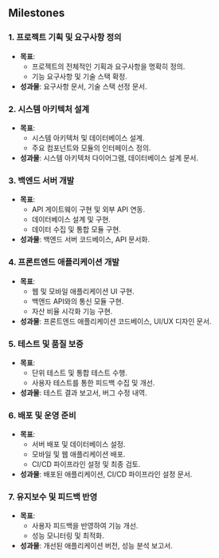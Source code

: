 ﻿
## Milestones

### 1. 프로젝트 기획 및 요구사항 정의
- **목표**:
  - 프로젝트의 전체적인 기획과 요구사항을 명확히 정의.
  - 기능 요구사항 및 기술 스택 확정.
- **성과물**: 요구사항 문서, 기술 스택 선정 문서.

### 2. 시스템 아키텍처 설계
- **목표**:
  - 시스템 아키텍처 및 데이터베이스 설계.
  - 주요 컴포넌트와 모듈의 인터페이스 정의.
- **성과물**: 시스템 아키텍처 다이어그램, 데이터베이스 설계 문서.

### 3. 백엔드 서버 개발
- **목표**:
  - API 게이트웨이 구현 및 외부 API 연동.
  - 데이터베이스 설계 및 구현.
  - 데이터 수집 및 통합 모듈 구현.
- **성과물**: 백엔드 서버 코드베이스, API 문서화.

### 4. 프론트엔드 애플리케이션 개발
- **목표**:
  - 웹 및 모바일 애플리케이션 UI 구현.
  - 백엔드 API와의 통신 모듈 구현.
  - 자산 비율 시각화 기능 구현.
- **성과물**: 프론트엔드 애플리케이션 코드베이스, UI/UX 디자인 문서.

### 5. 테스트 및 품질 보증
- **목표**:
  - 단위 테스트 및 통합 테스트 수행.
  - 사용자 테스트를 통한 피드백 수집 및 개선.
- **성과물**: 테스트 결과 보고서, 버그 수정 내역.

### 6. 배포 및 운영 준비
- **목표**:
  - 서버 배포 및 데이터베이스 설정.
  - 모바일 및 웹 애플리케이션 배포.
  - CI/CD 파이프라인 설정 및 최종 검토.
- **성과물**: 배포된 애플리케이션, CI/CD 파이프라인 설정 문서.

### 7. 유지보수 및 피드백 반영
- **목표**:
  - 사용자 피드백을 반영하여 기능 개선.
  - 성능 모니터링 및 최적화.
- **성과물**: 개선된 애플리케이션 버전, 성능 분석 보고서.

